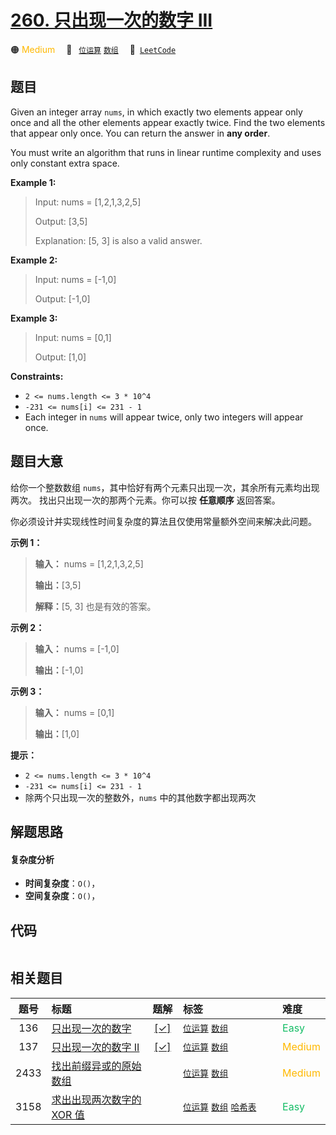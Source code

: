 # [260. 只出现一次的数字 III](https://leetcode.com/problems/single-number-iii)

🟠 <font color=#ffb800>Medium</font>&emsp; 🔖&ensp; [`位运算`](/tag/bit-manipulation.md) [`数组`](/tag/array.md)&emsp; 🔗&ensp;[`LeetCode`](https://leetcode.com/problems/single-number-iii)

## 题目

Given an integer array `nums`, in which exactly two elements appear only once
and all the other elements appear exactly twice. Find the two elements that
appear only once. You can return the answer in **any order**.

You must write an algorithm that runs in linear runtime complexity and uses
only constant extra space.



**Example 1:**

> Input: nums = [1,2,1,3,2,5]
> 
> Output: [3,5]
> 
> Explanation: [5, 3] is also a valid answer.

**Example 2:**

> Input: nums = [-1,0]
> 
> Output: [-1,0]

**Example 3:**

> Input: nums = [0,1]
> 
> Output: [1,0]

**Constraints:**

  * `2 <= nums.length <= 3 * 10^4`
  * `-231 <= nums[i] <= 231 - 1`
  * Each integer in `nums` will appear twice, only two integers will appear once.


## 题目大意

给你一个整数数组 `nums`，其中恰好有两个元素只出现一次，其余所有元素均出现两次。 找出只出现一次的那两个元素。你可以按 **任意顺序** 返回答案。

你必须设计并实现线性时间复杂度的算法且仅使用常量额外空间来解决此问题。



**示例 1：**

> 
> 
> 
> 
> 
> **输入：** nums = [1,2,1,3,2,5]
> 
> **输出：**[3,5]
> 
> **解释：**[5, 3] 也是有效的答案。
> 
> 

**示例 2：**

> 
> 
> 
> 
> 
> **输入：** nums = [-1,0]
> 
> **输出：**[-1,0]
> 
> 

**示例 3：**

> 
> 
> 
> 
> 
> **输入：** nums = [0,1]
> 
> **输出：**[1,0]
> 
> 



**提示：**

  * `2 <= nums.length <= 3 * 10^4`
  * `-231 <= nums[i] <= 231 - 1`
  * 除两个只出现一次的整数外，`nums` 中的其他数字都出现两次


## 解题思路

#### 复杂度分析

- **时间复杂度**：`O()`，
- **空间复杂度**：`O()`，

## 代码

```javascript

```

## 相关题目

<!-- prettier-ignore -->
| 题号 | 标题 | 题解 | 标签 | 难度 |
| :------: | :------ | :------: | :------ | :------ |
| 136 | [只出现一次的数字](https://leetcode.com/problems/single-number) | [[✓]](/problem/0136.md) |  [`位运算`](/tag/bit-manipulation.md) [`数组`](/tag/array.md) | <font color=#15bd66>Easy</font> |
| 137 | [只出现一次的数字 II](https://leetcode.com/problems/single-number-ii) | [[✓]](/problem/0137.md) |  [`位运算`](/tag/bit-manipulation.md) [`数组`](/tag/array.md) | <font color=#ffb800>Medium</font> |
| 2433 | [找出前缀异或的原始数组](https://leetcode.com/problems/find-the-original-array-of-prefix-xor) |  |  [`位运算`](/tag/bit-manipulation.md) [`数组`](/tag/array.md) | <font color=#ffb800>Medium</font> |
| 3158 | [求出出现两次数字的 XOR 值](https://leetcode.com/problems/find-the-xor-of-numbers-which-appear-twice) |  |  [`位运算`](/tag/bit-manipulation.md) [`数组`](/tag/array.md) [`哈希表`](/tag/hash-table.md) | <font color=#15bd66>Easy</font> |

<style>
.blue {
    background-color: #096dd9;
    padding: 0.25rem 0.5rem;
    margin: 0;
    font-size: 0.85em;
    border-radius: 3px;
    color: white;
    font-weight: 500;
}
table th:first-of-type { width: 10%; }
table th:nth-of-type(2) { width: 35%; }
table th:nth-of-type(3) { width: 10%; }
table th:nth-of-type(4) { width: 35%; }
table th:nth-of-type(5) { width: 10%; }
</style>
